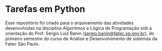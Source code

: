 # Tarefas em Python

Esse repositório foi criado para o arquivamento das atividades desenvolvidas na disciplina Algoritmos e Lógica de Programação sob a orientação do Prof. Sérgio Luiz Banin (sergio.banin@fatec.sp.gov.br), do primeiro semestre do curso de Análise e Desenvolvimento de sistemas da Fatec São Paulo.

